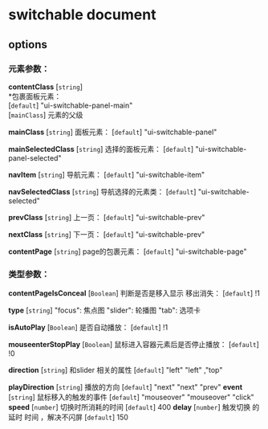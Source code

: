switchable document
===================
options
----------------------
### 元素参数：
**contentClass** [`string`]  
    *包裹面板元素：   
   [`default`] "ui-switchable-panel-main"  
   [`mainClass`] 元素的父级  
        
**mainClass** [`string`]
    面板元素：
    [`default`] "ui-switchable-panel"
    
**mainSelectedClass** [`string`]
    选择的面板元素： 
    [`default`] "ui-switchable-panel-selected"
   
**navItem**  [`string`]
     导航元素：
     [`default`] "ui-switchable-item"
     
**navSelectedClass** [`string`]
    导航选择的元素类：
     [`default`] "ui-switchable-selected"
     
**prevClass** [`string`]
    上一页：
 [`default`] "ui-switchable-prev"
 
 **nextClass** [`string`]
     下一页：
  [`default`] "ui-switchable-prev"
  
**contentPage** [`string`]
    page的包裹元素：
  [`default`] "ui-switchable-page"
  
### 类型参数：
**contentPageIsConceal**  [`Boolean`]
      判断是否是移入显示 移出消失：
      [`default`] !1

 **type** [`string`]
  "focus":  焦点图
  "slider": 轮播图
  "tab":    选项卡
  
**isAutoPlay** [`Boolean`]
    是否自动播放：
   [`default`] !1
   
**mouseenterStopPlay** [`Boolean`]
    鼠标进入容器元素后是否停止播放：
     [`default`] !0
     
 **direction** [`string`]
    和slider 相关的属性
    [`default`]  "left"
    "left" ,"top"
    
 **playDirection** [`string`]
    播放的方向
    [`default`]  "next"
    "next" "prev"
**event** [`string`]
    鼠标移入的触发的事件
    [`default`]  "mouseover"
    "mouseover" "click"
 **speed**  [`number`]
    切换时所消耗的时间
   [`default`] 400
**delay**  [`number`]
    触发切换 的延时 时间 ，解决不闪屏
    [`default`] 150